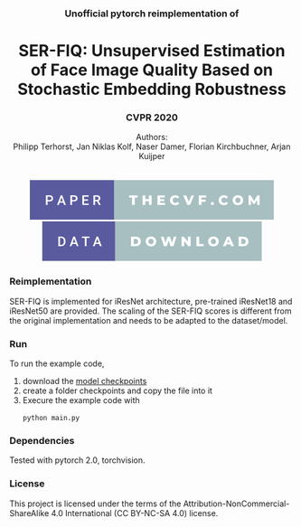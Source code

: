 ### <div align="center"> Unofficial pytorch reimplementation of </div>
# <div align="center"> SER-FIQ: Unsupervised Estimation of Face Image Quality Based on Stochastic Embedding Robustness </div>
### <div align="center"> CVPR 2020 </div>

<div align="center">
  Authors: 
  <br>
  Philipp Terhorst, Jan Niklas Kolf, Naser Damer, Florian Kirchbuchner, Arjan Kuijper
  <br>
  <br>
  <br>
  <a 
    href="https://openaccess.thecvf.com/content_CVPR_2020/papers/Terhorst_SER-FIQ_Unsupervised_Estimation_of_Face_Image_Quality_Based_on_Stochastic_CVPR_2020_paper.pdf">
    <img src="https://github.com/jankolf/assets/blob/main/IDnet/paper-thecvf.com.svg?raw=true" alt="Paper available at TheCVF">
  </a>
  <a 
    href="https://share.jankolf.de/s/F64PNQjsQLpmGLW">
    <img src="https://github.com/jankolf/assets/blob/main/IDnet/data-download.svg?raw=true" alt="Data available to download"> 
  </a>
</div>

### Reimplementation
SER-FIQ is implemented for iResNet architecture, pre-trained iResNet18 and iResNet50 are provided.
The scaling of the SER-FIQ scores is different from the original implementation and needs to be adapted to the dataset/model.

### Run
To run the example code, 
1. download the [model checkpoints](https://share.jankolf.de/s/F64PNQjsQLpmGLW)
2. create a folder checkpoints and copy the file into it
3. Execure the example code with
   ```
   python main.py
   ```
### Dependencies
Tested with pytorch 2.0, torchvision.

### License
This project is licensed under the terms of the Attribution-NonCommercial-ShareAlike 4.0 International (CC BY-NC-SA 4.0) license.
